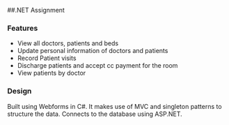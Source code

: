 ##.NET Assignment

### Features

* View all doctors, patients and beds
* Update personal information of doctors and patients
* Record Patient visits
* Discharge patients and accept cc payment for the room
* View patients by doctor

### Design

Built using Webforms in C#. It makes use of MVC and singleton patterns to structure the data. Connects to the database using ASP.NET.

